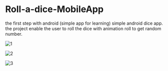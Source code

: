 # Roll-a-dice-MobileApp

the first step with android (simple app for learning)
simple android dice app. the project enable the user to roll the dice with animation roll to get random number.


![1](https://user-images.githubusercontent.com/52586356/105900786-34c03400-6025-11eb-96d1-9e2790ec521a.jpg)



![2](https://user-images.githubusercontent.com/52586356/105900826-3f7ac900-6025-11eb-9e3c-138c53fca6df.jpg)



![3](https://user-images.githubusercontent.com/52586356/105900845-44d81380-6025-11eb-84b0-70a407c56096.jpg)

